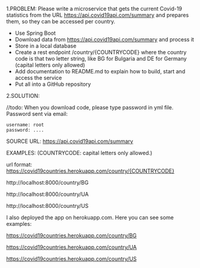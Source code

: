 1.PROBLEM:
Please write a microservice that gets the current Covid-19 statistics
from the URL https://api.covid19api.com/summary and prepares them, so they can be accessed per country.
* Use Spring Boot
* Download data from https://api.covid19api.com/summary and process it
* Store in a local database
* Create a rest endpoint /country/{COUNTRYCODE} where the country code is that two letter string,
like BG for Bulgaria and DE for Germany (capital letters only allowed)
* Add documentation to README.md to explain how to build, start and access the service
* Put all into a GitHub repository

2.SOLUTION:

//todo: When you download code, please type password in yml file. Password sent via email:

    username: root
    password: ....
    
SOURCE URL: https://api.covid19api.com/summary

EXAMPLES: (COUNTRYCODE: capital letters only allowed.)

url format: https://covid19countries.herokuapp.com/country/{COUNTRYCODE}

http://localhost:8000/country/BG

http://localhost:8000/country/UA

http://localhost:8000/country/US

I also deployed the app on herokuapp.com. Here you can see some examples:

https://covid19countries.herokuapp.com/country/BG

https://covid19countries.herokuapp.com/country/UA

https://covid19countries.herokuapp.com/country/US
